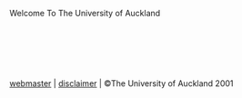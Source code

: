   Welcome To The University of Auckland                      

  

  
  
  
  

 

 

 

  
  

  
  
  

[webmaster](http://web.archive.org/web/20010515204024/mailto:webeditor@auckland.ac.nz) | [disclaimer](/web/20010515204024/http://www.auckland.ac.nz/cir_visitors/index.cfm?action=display_page&page_title=disclaimer) | ©The University of Auckland 2001